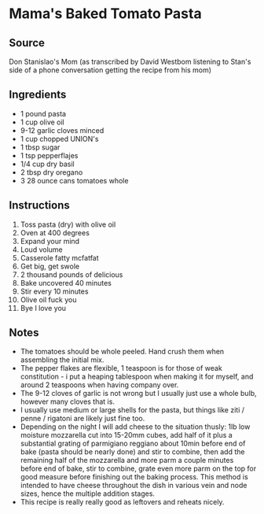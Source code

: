 # Mama's Baked Tomato Pasta

## Source
Don Stanislao's Mom
(as transcribed by David Westbom listening to Stan's side of a phone conversation getting the recipe from his mom)

## Ingredients
- 1 pound pasta
- 1 cup olive oil
- 9-12 garlic cloves minced
- 1 cup chopped UNION's
- 1 tbsp sugar
- 1 tsp pepperflajes
- 1/4 cup dry basil
- 2 tbsp dry oregano
- 3 28 ounce cans tomatoes whole

## Instructions
1. Toss pasta (dry) with olive oil
2. Oven at 400 degrees
3. Expand your mind
4. Loud volume
5. Casserole fatty mcfatfat
6. Get big, get swole
7. 2 thousand pounds of delicious
8. Bake uncovered 40 minutes
9. Stir every 10 minutes
10. Olive oil fuck you
11. Bye I love you

## Notes
- The tomatoes should be whole peeled. Hand crush them when assembling the initial mix.
- The pepper flakes are flexible, 1 teaspoon is for those of weak constitution - i put a heaping tablespoon when making it for myself, and around 2 teaspoons when having company over.
- The 9-12 cloves of garlic is not wrong but I usually just use a whole bulb, however many cloves that is.
- I usually use medium or large shells for the pasta, but things like ziti / penne / rigatoni are likely just fine too.
- Depending on the night I will add cheese to the situation thusly: 1lb low moisture mozzarella cut into 15-20mm cubes, add half of it plus a substantial grating of parmigiano reggiano about 10min before end of bake (pasta should be nearly done) and stir to combine, then add the remaining half of the mozzarella and more parm a couple minutes before end of bake, stir to combine, grate even more parm on the top for good measure before finishing out the baking process.  This method is intended to have cheese throughout the dish in various vein and node sizes, hence the multiple addition stages.
- This recipe is really really good as leftovers and reheats nicely.